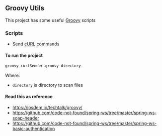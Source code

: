 Groovy Utils
----------------------------

This project has some useful [Groovy](https://groovy-lang.org/) scripts

### Scripts

* Send [cURL](https://curl.se/) commands

#### To run the project

```bash
groovy curlSender.groovy directory
```

Where:

* `directory` is directory to scan files

#### Read this as reference

* https://josdem.io/techtalk/groovy/
* https://github.com/code-not-found/spring-ws/tree/master/spring-ws-soap-header
* https://github.com/code-not-found/spring-ws/tree/master/spring-ws-basic-authentication